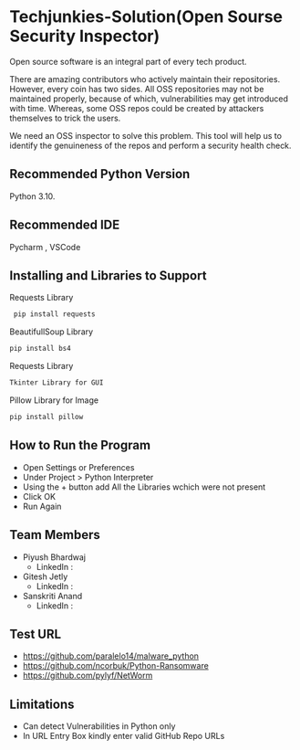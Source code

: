 
# Techjunkies-Solution(Open Sourse Security Inspector)
Open source software is an integral part of every tech product.

There are amazing contributors who actively maintain their repositories. However, every coin has two sides. All OSS repositories may not be maintained properly, because of which, vulnerabilities may get introduced with time. Whereas, some OSS repos could be created by attackers themselves to trick the users.

We need an OSS inspector to solve this problem. This tool will help us to identify the genuineness of the repos and perform a security health check.


## Recommended Python Version
Python 3.10.
## Recommended IDE
Pycharm , VSCode
## Installing and Libraries to Support

Requests Library

```bash
 pip install requests
```

BeautifullSoup Library

```bash
pip install bs4
```
 
 Requests Library

```bash
Tkinter Library for GUI
```
    
Pillow Library for Image

```bash
pip install pillow
```
    
    
    
## How to Run the Program

- Open Settings or Preferences
- Under Project > Python Interpreter
- Using the + button add All the Libraries wchich were not present
- Click OK
- Run Again

## Team Members
- Piyush Bhardwaj
    - LinkedIn : 
- Gitesh Jetly 
    - LinkedIn : 
- Sanskriti Anand
    - LinkedIn : 

## Test URL
- https://github.com/paralelo14/malware_python
- https://github.com/ncorbuk/Python-Ransomware
- https://github.com/pylyf/NetWorm


## Limitations
- Can detect Vulnerabilities in Python only
- In URL Entry Box kindly enter valid GitHub Repo URLs




